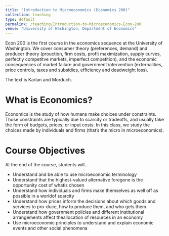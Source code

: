 ```yaml
---
title: "Introduction to Microeconomics (Economics 200)"
collection: teaching
type: default
permalink: /teaching/Introduction-to-Microeconomics-Econ-200
venue: "University of Washington, Department of Economics"
---
```

Econ 200 is the first course in the economics sequence at the University of Washington.  We cover consumer theory (preferences, demand) and producer theory (prouction, firm costs, profit maximization, supply curves, perfectly competitve markets, imperfect competition), and the economic consequences of market failure and government intervention (externalities, price controls, taxes and subsidies, efficiency and deadweight loss).  

The text is Karlan and Morduch.

What is Economics?
======
Economics is the study of how humans make choices under constraints. Those constraints are typically due to scarcity or tradeoffs, and usually take the form of budgets, prices, or input costs. In this class, we study the choices made by individuals and firms (that’s the micro in microeconomics).

Course Objectives
======
At the end of the course, students will...
* Understand and be able to use microeconomic terminology
* Understand that the highest-valued alternative foregone is the opportunity cost of whatis chosen
* Understand how individuals and firms make themselves as well off as possible in a worldof scarcity
* Understand how prices inform the decisions about which goods and services to pro-duce, how to produce them, and who gets them
* Understand how government policies and different institutional arrangements affect theallocation of resources in an economy
* Use microeconomic principles to understand and explain economic events and other social phenomena

